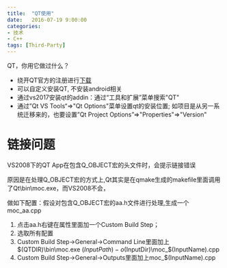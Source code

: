 ```yaml
---
title:  "QT使用"
date:   2016-07-19 9:00:00
categories: 
- 技术
- C++
tags: [Third-Party]
---
```


QT，你用它做过什么？

<!-- More -->

* 绕开QT官方的注册进行[下载](http://download.qt.io/official_releases/)
* 可以自定义安装QT, 不安装android相关
* 通过vs2017安装qt的addin：通过“工具和扩展”菜单搜索"QT"
* 通过”Qt VS Tools“=>"Qt Options"菜单设置qt的安装位置; 如项目是从另一系统迁移来的，也要设置”Qt Project Options”=>"Properties"=>"Version"

# 链接问题
VS2008下的QT App在包含Q_OBJECT宏的头文件时，会提示链接错误

原因是在处理Q_OBJECT宏的方式上,Qt其实是在qmake生成的makefile里面调用了Qt\bin\moc.exe，而VS2008不会，

做如下配置：假设对包含Q_OBJECT宏的aa.h文件进行处理,生成一个moc_aa.cpp
  1. 点击aa.h右键在属性里面加一个Custom Build Step；
  2. 选取所有配置
  3. Custom Build Step->General->Command Line里面加上
  $(QTDIR)\bin\moc.exe $(InputPath) -o$(InputDir)\moc_$(InputName).cpp
  4. Custom Build Step->General->Outputs里面加上moc_$(InputName).cpp